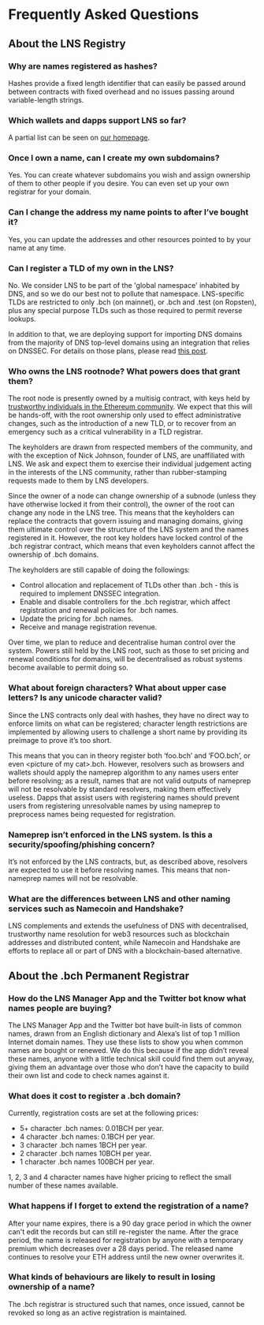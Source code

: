 # Frequently Asked Questions

## About the LNS Registry

### Why are names registered as hashes?

Hashes provide a fixed length identifier that can easily be passed around between contracts with fixed overhead and no issues passing around variable-length strings.

### Which wallets and dapps support LNS so far?

A partial list can be seen on [our homepage](https://bch.domains).

### Once I own a name, can I create my own subdomains?

Yes. You can create whatever subdomains you wish and assign ownership of them to other people if you desire. You can even set up your own registrar for your domain.

### Can I change the address my name points to after I’ve bought it?

Yes, you can update the addresses and other resources pointed to by your name at any time.

### Can I register a TLD of my own in the LNS?

No. We consider LNS to be part of the 'global namespace' inhabited by DNS, and so we do our best not to pollute that namespace. LNS-specific TLDs are restricted to only .bch (on mainnet), or .bch and .test (on Ropsten), plus any special purpose TLDs such as those required to permit reverse lookups.

In addition to that, we are deploying support for importing DNS domains from the majority of DNS top-level domains using an integration that relies on DNSSEC. For details on those plans, please read [this post](https://medium.com/the-ethereum-name-service/upcoming-changes-to-the-ens-root-a1b78fd52b38).

### Who owns the LNS rootnode? What powers does that grant them?

The root node is presently owned by a multisig contract, with keys held by [trustworthy individuals in the Ethereum community](https://bch.domains/about#about-root). We expect that this will be hands-off, with the root ownership only used to effect administrative changes, such as the introduction of a new TLD, or to recover from an emergency such as a critical vulnerability in a TLD registrar.

The keyholders are drawn from respected members of the community, and with the exception of Nick Johnson, founder of LNS, are unaffiliated with LNS. We ask and expect them to exercise their individual judgement acting in the interests of the LNS community, rather than rubber-stamping requests made to them by LNS developers.

Since the owner of a node can change ownership of a subnode (unless they have otherwise locked it from their control), the owner of the root can change any node in the LNS tree. This means that the keyholders can replace the contracts that govern issuing and managing domains, giving them ultimate control over the structure of the LNS system and the names registered in it. However, the root key holders have locked control of the .bch registrar contract, which means that even keyholders cannot affect the ownership of .bch domains.

The keyholders are still capable of doing the followings:

* Control allocation and replacement of TLDs other than .bch - this is required to implement DNSSEC integration.
* Enable and disable controllers for the .bch registrar, which affect registration and renewal policies for .bch names.
* Update the pricing for .bch names.
* Receive and manage registration revenue.

Over time, we plan to reduce and decentralise human control over the system. Powers still held by the LNS root, such as those to set pricing and renewal conditions for domains, will be decentralised as robust systems become available to permit doing so.

### What about foreign characters? What about upper case letters? Is any unicode character valid?

Since the LNS contracts only deal with hashes, they have no direct way to enforce limits on what can be registered; character length restrictions are implemented by allowing users to challenge a short name by providing its preimage to prove it’s too short.

This means that you can in theory register both ‘foo.bch’ and ‘FOO.bch’, or even \<picture of my cat>.bch. However, resolvers such as browsers and wallets should apply the nameprep algorithm to any names users enter before resolving; as a result, names that are not valid outputs of nameprep will not be resolvable by standard resolvers, making them effectively useless. Dapps that assist users with registering names should prevent users from registering unresolvable names by using nameprep to preprocess names being requested for registration.

### Nameprep isn’t enforced in the LNS system. Is this a security/spoofing/phishing concern?

It’s not enforced by the LNS contracts, but, as described above, resolvers are expected to use it before resolving names. This means that non-nameprep names will not be resolvable.

### What are the differences between LNS and other naming services such as Namecoin and Handshake?

LNS complements and extends the usefulness of DNS with decentralised, trustworthy name resolution for web3 resources such as blockchain addresses and distributed content, while Namecoin and Handshake are efforts to replace all or part of DNS with a blockchain-based alternative.

## About the .bch Permanent Registrar

### How do the LNS Manager App and the Twitter bot know what names people are buying?

The LNS Manager App and the Twitter bot have built-in lists of common names, drawn from an English dictionary and Alexa’s list of top 1 million Internet domain names. They use these lists to show you when common names are bought or renewed. We do this because if the app didn’t reveal these names, anyone with a little technical skill could find them out anyway, giving them an advantage over those who don’t have the capacity to build their own list and code to check names against it.

### What does it cost to register a .bch domain?

Currently, registration costs are set at the following prices:

* 5+ character .bch names: 0.01BCH per year.
* 4 character .bch names: 0.1BCH per year.
* 3 character .bch names 1BCH per year.
* 2 character .bch names 10BCH per year.
* 1 character .bch names 100BCH per year.

1, 2, 3 and 4 character names have higher pricing to reflect the small number of these names available.

### What happens if I forget to extend the registration of a name?

After your name expires, there is a 90 day grace period in which the owner can't edit the records but can still re-register the name. After the grace period, the name is released for registration by anyone with a temporary premium which decreases over a 28 days period. The released name continues to resolve your ETH address until the new owner overwrites it.

### What kinds of behaviours are likely to result in losing ownership of a name?

The .bch registrar is structured such that names, once issued, cannot be revoked so long as an active registration is maintained.
